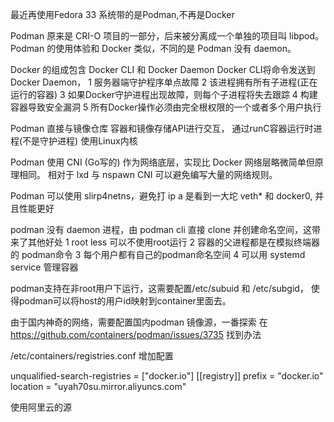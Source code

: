 最近再使用Fedora 33 系统带的是Podman,不再是Docker

Podman 原来是 CRI-O 项目的一部分，后来被分离成一个单独的项目叫 libpod。Podman 的使用体验和 Docker 类似，不同的是 Podman 没有 daemon。

Docker 的组成包含 Docker CLI 和 Docker Daemon
Docker CLI将命令发送到 Docker Daemon，
 1 服务器端守护程序单点故障
 2 该进程拥有所有子进程(正在运行的容器)
 3 如果Docker守护进程出现故障，则每个子进程将失去跟踪
 4 构建容器导致安全漏洞
 5 所有Docker操作必须由完全根权限的一个或者多个用户执行


Podman 直接与镜像仓库 容器和镜像存储API进行交互， 通过runC容器运行时进程(不是守护进程) 使用Linux内核

Podman 使用 CNI (Go写的) 作为网络底层，实现比 Docker 网络层略微简单但原理相同。 相对于 lxd 与 nspawn CNI 可以避免编写大量的网络规则。

Podman 可以使用 slirp4netns，避免打 ip a 是看到一大坨 veth* 和 docker0, 并且性能更好

podman 没有 daemon 进程，由 podman cli 直接 clone 并创建命名空间，这带来了其他好处
 1 root less 可以不使用root运行
 2 容器的父进程都是在模拟终端器的 podman命令
 3 每个用户都有自己的podman命名空间
 4 可以用 systemd service 管理容器


podman支持在非root用户下运行，这需要配置/etc/subuid 和 /etc/subgid，
 使得podman可以将host的用户id映射到container里面去。


 由于国内神奇的网络，需要配置国内podman 镜像源，一番探索
 在  https://github.com/containers/podman/issues/3735   找到办法

 /etc/containers/registries.conf 增加配置


unqualified-search-registries = ["docker.io"]
[[registry]]
prefix = "docker.io"
location = "uyah70su.mirror.aliyuncs.com"

使用阿里云的源
